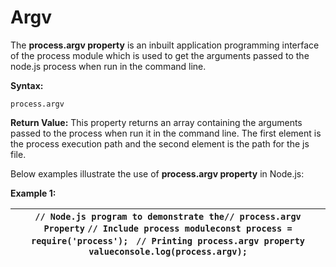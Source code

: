 # Argv

The **process.argv property** is an inbuilt application programming interface of the process module which is used to get the arguments passed to the node.js process when run in the command line.

**Syntax:**

```
process.argv
```

**Return Value:** This property returns an array containing the arguments passed to the process when run it in the command line. The first element is the process execution path and the second element is the path for the js file.

Below examples illustrate the use of **process.argv property** in Node.js:

**Example 1:**

| `// Node.js program to demonstrate the// process.argv Property`  `// Include process moduleconst process = require('process'); `  `// Printing process.argv property valueconsole.log(process.argv);` |
| -------------------------------------------------------------------------------------------------------------------------------------------------------------------------------------------------- |

